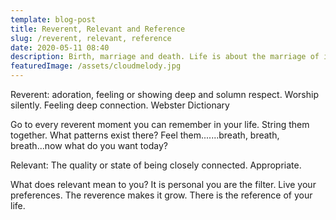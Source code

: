 ```yaml
---
template: blog-post
title: Reverent, Relevant and Reference
slug: /reverent, relevant, reference
date: 2020-05-11 08:40
description: Birth, marriage and death. Life is about the marriage of ideas and concepts
featuredImage: /assets/cloudmelody.jpg
---
```

Reverent: adoration, feeling or showing deep and solumn respect. Worship silently. Feeling deep connection.   Webster Dictionary

Go to every reverent moment you can remember in your life. String them together. What patterns exist there? Feel them.......breath, breath, breath...now what do you want today?

Relevant: The quality or state of being closely connected. Appropriate.

What does relevant mean to you? It is personal you are the filter. Live your preferences. The reverence makes it grow. There is the reference of your life.